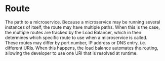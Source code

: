 # Route

The path to a microservice. Because a microservice may be running several instances of itself, the route may have multiple paths. When this is the case, the multiple routes are tracked by the Load Balancer, which in then determines which specific route to use when a microservice is called. These routes may differ by port number, IP address or DNS entry, i.e. different URIs. When this happens, the load balance automates the routing, allowing the developer to use one URI that is resolved at runtime.